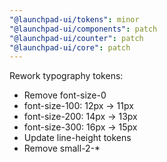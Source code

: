 ```yaml
---
"@launchpad-ui/tokens": minor
"@launchpad-ui/components": patch
"@launchpad-ui/counter": patch
"@launchpad-ui/core": patch
---
```


Rework typography tokens:

- Remove font-size-0
- font-size-100: 12px -> 11px
- font-size-200: 14px -> 13px
- font-size-300: 16px -> 15px
- Update line-height tokens
- Remove small-2-*